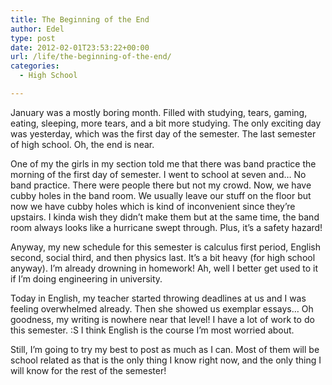 ```yaml
---
title: The Beginning of the End
author: Edel
type: post
date: 2012-02-01T23:53:22+00:00
url: /life/the-beginning-of-the-end/
categories:
  - High School

---
```

January was a mostly boring month. Filled with studying, tears, gaming, eating, sleeping, more tears, and a bit more studying. The only exciting day was yesterday, which was the first day of the semester. The last semester of high school. Oh, the end is near.

One of my the girls in my section told me that there was band practice the morning of the first day of semester. I went to school at seven and&#8230; No band practice. There were people there but not my crowd. Now, we have cubby holes in the band room. We usually leave our stuff on the floor but now we have cubby holes which is kind of inconvenient since they&#8217;re upstairs. I kinda wish they didn&#8217;t make them but at the same time, the band room always looks like a hurricane swept through. Plus, it&#8217;s a safety hazard!

Anyway, my new schedule for this semester is calculus first period, English second, social third, and then physics last. It&#8217;s a bit heavy (for high school anyway). I&#8217;m already drowning in homework! Ah, well I better get used to it if I&#8217;m doing engineering in university.

Today in English, my teacher started throwing deadlines at us and I was feeling overwhelmed already. Then she showed us exemplar essays&#8230; Oh goodness, my writing is nowhere near that level! I have a lot of work to do this semester. :S I think English is the course I&#8217;m most worried about.

Still, I&#8217;m going to try my best to post as much as I can. Most of them will be school related as that is the only thing I know right now, and the only thing I will know for the rest of the semester!

<ol class="footnote">
</ol>